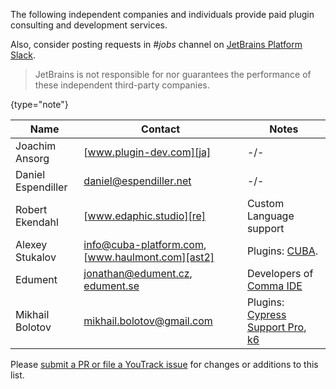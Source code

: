 [//]: # (title: Consulting)

<!-- Copyright 2000-2020 JetBrains s.r.o. and other contributors. Use of this source code is governed by the Apache 2.0 license that can be found in the LICENSE file. -->

The following independent companies and individuals provide paid plugin consulting and development services.

Also, consider posting requests in _#jobs_ channel on [JetBrains Platform Slack](https://plugins.jetbrains.com/slack).

 >  JetBrains is not responsible for nor guarantees the performance of these independent third-party companies.
 >
 {type="note"}

| Name               | Contact                                                 | Notes                                       |
|--------------------|---------------------------------------------------------|---------------------------------------------|
| Joachim Ansorg     | [www.plugin-dev.com][ja]                                | -/-                                         |
| Daniel Espendiller | [daniel@espendiller.net][de]                            | -/-                                         |
| Robert Ekendahl    | [www.edaphic.studio][re]                                | Custom Language support                     |
| Alexey Stukalov    | [info@cuba-platform.com][ast], [www.haulmont.com][ast2] | Plugins: [CUBA][ast3].                      |
| Edument            | [jonathan@edument.cz][ed], [edument.se][ed2]            | Developers of [Comma IDE][ed3]              |
| Mikhail Bolotov    | [mikhail.bolotov@gmail.com][mb]                         | Plugins: [Cypress Support Pro][cspro], [k6] |

[ja]: https://www.plugin-dev.com
[de]: mailto:daniel@espendiller.net
[re]: https://www.edaphic.studio
[ast]: mailto:info@cuba-platform.com
[ast2]: https://www.haulmont.com/services/cuba-platform-services/support
[ast3]: https://plugins.jetbrains.com/plugin/7249-cuba
[ed]: mailto:jonathan@edument.cz
[ed2]: https://www.edument.se/en/page/intellij-platform-development
[ed3]: https://commaide.com
[cspro]: https://plugins.jetbrains.com/plugin/13987-cypress-support-pro
[k6]: https://plugins.jetbrains.com/plugin/16141-k6
[mb]: https://plugins.jetbrains.com/organization/mbolotov

Please [submit a PR or file a YouTrack issue](getting_help.md) for changes or additions to this list.
